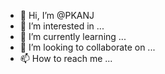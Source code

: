 - 👋 Hi, I’m @PKANJ
- 👀 I’m interested in ...
- 🌱 I’m currently learning ...
- 💞️ I’m looking to collaborate on ...
- 📫 How to reach me ...

<!---
PKANJ/PKANJ is a ✨ special ✨ repository because its `README.md` (this file) appears on your GitHub profile.
You can click the Preview link to take a look at your changes.
--->
